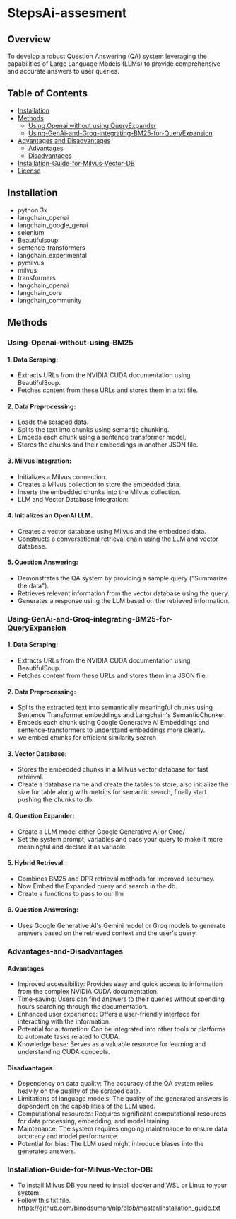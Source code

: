 # StepsAi-assesment

## Overview

To develop a robust Question Answering (QA) system leveraging the capabilities of Large Language Models (LLMs) to provide comprehensive and accurate answers to user queries.

## Table of Contents

- [Installation](#installation)
- [Methods](#methods)
  - [Using Openai without using QueryExpander](#Using-Openai-without-using-BM25)
  - [Using-GenAi-and-Groq-integrating-BM25-for-QueryExpansion ](#Using-GenAi-and-Groq-integrating-BM25-for-QueryExpansion )
- [Advantages and Disadvantages](#Advantages-and-Disadvantages)
  - [Advantages](#Advantages)
  - [Disadvantages](#Disadvantages)
- [Installation-Guide-for-Milvus-Vector-DB](#Installation-Guide-for-Milvus-Vector-DB)
- [License](#license)

## Installation
- python 3x
- langchain_openai
- langchain_google_genai
- selenium
- Beautifulsoup
- sentence-transformers
- langchain_experimental
- pymilvus
- milvus
- transformers
- langchain_openai
- langchain_core
- langchain_community

## Methods

### Using-Openai-without-using-BM25 
#### 1. Data Scraping:
- Extracts URLs from the NVIDIA CUDA documentation using BeautifulSoup.
- Fetches content from these URLs and stores them in a txt file.
#### 2. Data Preprocessing:
- Loads the scraped data.
- Splits the text into chunks using semantic chunking.
- Embeds each chunk using a sentence transformer model.
- Stores the chunks and their embeddings in another JSON file.
#### 3. Milvus Integration:
- Initializes a Milvus connection.
- Creates a Milvus collection to store the embedded data.
- Inserts the embedded chunks into the Milvus collection.
- LLM and Vector Database Integration:
#### 4. Initializes an OpenAI LLM.
- Creates a vector database using Milvus and the embedded data.
- Constructs a conversational retrieval chain using the LLM and vector database.
#### 5. Question Answering:
- Demonstrates the QA system by providing a sample query ("Summarize the data").
- Retrieves relevant information from the vector database using the query.
- Generates a response using the LLM based on the retrieved information.

### Using-GenAi-and-Groq-integrating-BM25-for-QueryExpansion
#### 1. Data Scraping:
- Extracts URLs from the NVIDIA CUDA documentation using BeautifulSoup.
- Fetches content from these URLs and stores them in a JSON file.
#### 2. Data Preprocessing:
- Splits the extracted text into semantically meaningful chunks using Sentence Transformer embeddings and Langchain's SemanticChunker.
- Embeds each chunk using Google Generative AI Embeddings and sentence-transformers to understand embeddings more clearly.
- we embed chunks for efficient similarity search
#### 3. Vector Database:
- Stores the embedded chunks in a Milvus vector database for fast retrieval.
- Create a database name and create the tables to store, also initialize the size for table along with metrics for semantic search, finally start pushing the chunks to db.
#### 4. Question Expander:
- Create a LLM model either Google Generative AI or Groq/
- Set the system prompt, variables and pass your query to make it more meaningful and declare it as variable.
#### 5. Hybrid Retrieval:
- Combines BM25 and DPR retrieval methods for improved accuracy.
- Now Embed the Expanded query and search in the db.
- Create a functions to pass to our llm
#### 6. Question Answering:
- Uses Google Generative AI's Gemini model or Groq models to generate answers based on the retrieved context and the user's query.

### Advantages-and-Disadvantages
#### Advantages
- Improved accessibility: Provides easy and quick access to information from the complex NVIDIA CUDA documentation.
- Time-saving: Users can find answers to their queries without spending hours searching through the documentation.
- Enhanced user experience: Offers a user-friendly interface for interacting with the information.
- Potential for automation: Can be integrated into other tools or platforms to automate tasks related to CUDA.
- Knowledge base: Serves as a valuable resource for learning and understanding CUDA concepts.
#### Disadvantages
- Dependency on data quality: The accuracy of the QA system relies heavily on the quality of the scraped data.
- Limitations of language models: The quality of the generated answers is dependent on the capabilities of the LLM used.
- Computational resources: Requires significant computational resources for data processing, embedding, and model training.
- Maintenance: The system requires ongoing maintenance to ensure data accuracy and model performance.
- Potential for bias: The LLM used might introduce biases into the generated answers.

### Installation-Guide-for-Milvus-Vector-DB:
- To install Milvus DB you need to install docker and WSL or Linux to your system.
- Follow this txt file.
  https://github.com/binodsuman/nlp/blob/master/Installation_guide.txt
